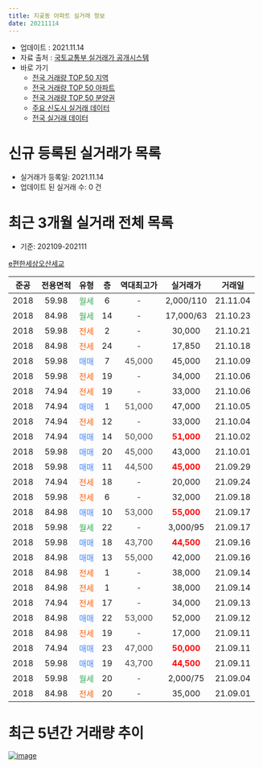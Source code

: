```yaml
---
title: 지곶동 아파트 실거래 정보
date: 20211114
---
```


* 업데이트 : 2021.11.14
* 자료 출처 : [국토교통부 실거래가 공개시스템](http://rt.molit.go.kr)
* 바로 가기
    * [전국 거래량 TOP 50 지역](https://apt-info.github.io/apt-trade-info/tr)
    * [전국 거래량 TOP 50 아파트](https://apt-info.github.io/apt-trade-info/ta)
    * [전국 거래량 TOP 50 분양권](https://apt-info.github.io/apt-trade-info/tb)
    * [주요 신도시 실거래 데이터](https://apt-info.github.io/apt-trade-info/newtown)
    * [전국 실거래 데이터](https://apt-info.github.io/apt-trade-info/all)



<script async src="https://pagead2.googlesyndication.com/pagead/js/adsbygoogle.js"></script>
<!-- 기본광고 -->
<ins class="adsbygoogle"
     style="display:block"
     data-ad-client="ca-pub-1142216861245946"
     data-ad-slot="4805727019"
     data-ad-format="auto"
     data-full-width-responsive="true"></ins>
<script>
     (adsbygoogle = window.adsbygoogle || []).push({});
</script>


# 신규 등록된 실거래가 목록

* 실거래가 등록일: 2021.11.14
* 업데이트 된 실거래 수: 0 건




<script async src="https://pagead2.googlesyndication.com/pagead/js/adsbygoogle.js"></script>
<!-- 기본광고 -->
<ins class="adsbygoogle"
     style="display:block"
     data-ad-client="ca-pub-1142216861245946"
     data-ad-slot="4805727019"
     data-ad-format="auto"
     data-full-width-responsive="true"></ins>
<script>
     (adsbygoogle = window.adsbygoogle || []).push({});
</script>


# 최근 3개월 실거래 전체 목록
* 기준: 202109-202111


[e편한세상오산세교](https://search.naver.com/search.naver?query=e%ED%8E%B8%ED%95%9C%EC%84%B8%EC%83%81%EC%98%A4%EC%82%B0%EC%84%B8%EA%B5%90)

|준공|전용면적|유형|층|역대최고가|실거래가|거래일|
|:---:|:---:|:---:|:---:|:---:|:---:|:---:|
|2018|59.98|<span style="color:#34A853">월세</span>|6|<span style="color:#444444">-</span>|2,000/110|21.11.04|
|2018|84.98|<span style="color:#34A853">월세</span>|14|<span style="color:#444444">-</span>|17,000/63|21.10.23|
|2018|59.98|<span style="color:#FF5A00">전세</span>|2|<span style="color:#444444">-</span>|30,000|21.10.21|
|2018|84.98|<span style="color:#FF5A00">전세</span>|24|<span style="color:#444444">-</span>|17,850|21.10.18|
|2018|59.98|<span style="color:#4285F3">매매</span>|7|<span style="color:#444444">45,000</span>|45,000|21.10.09|
|2018|59.98|<span style="color:#FF5A00">전세</span>|19|<span style="color:#444444">-</span>|34,000|21.10.06|
|2018|74.94|<span style="color:#FF5A00">전세</span>|19|<span style="color:#444444">-</span>|33,000|21.10.06|
|2018|74.94|<span style="color:#4285F3">매매</span>|1|<span style="color:#444444">51,000</span>|47,000|21.10.05|
|2018|74.94|<span style="color:#FF5A00">전세</span>|12|<span style="color:#444444">-</span>|33,000|21.10.04|
|2018|74.94|<span style="color:#4285F3">매매</span>|14|<span style="color:#444444">50,000</span>|<b><span style="color:#FF0000">51,000</span></b>|21.10.02|
|2018|59.98|<span style="color:#4285F3">매매</span>|20|<span style="color:#444444">45,000</span>|43,000|21.10.01|
|2018|59.98|<span style="color:#4285F3">매매</span>|11|<span style="color:#444444">44,500</span>|<b><span style="color:#FF0000">45,000</span></b>|21.09.29|
|2018|74.94|<span style="color:#FF5A00">전세</span>|18|<span style="color:#444444">-</span>|20,000|21.09.24|
|2018|59.98|<span style="color:#FF5A00">전세</span>|6|<span style="color:#444444">-</span>|32,000|21.09.18|
|2018|84.98|<span style="color:#4285F3">매매</span>|10|<span style="color:#444444">53,000</span>|<b><span style="color:#FF0000">55,000</span></b>|21.09.17|
|2018|59.98|<span style="color:#34A853">월세</span>|22|<span style="color:#444444">-</span>|3,000/95|21.09.17|
|2018|59.98|<span style="color:#4285F3">매매</span>|18|<span style="color:#444444">43,700</span>|<b><span style="color:#FF0000">44,500</span></b>|21.09.16|
|2018|84.98|<span style="color:#4285F3">매매</span>|13|<span style="color:#444444">55,000</span>|42,000|21.09.16|
|2018|84.98|<span style="color:#FF5A00">전세</span>|1|<span style="color:#444444">-</span>|38,000|21.09.14|
|2018|84.98|<span style="color:#FF5A00">전세</span>|1|<span style="color:#444444">-</span>|38,000|21.09.14|
|2018|74.94|<span style="color:#FF5A00">전세</span>|17|<span style="color:#444444">-</span>|34,000|21.09.13|
|2018|84.98|<span style="color:#4285F3">매매</span>|22|<span style="color:#444444">53,000</span>|52,000|21.09.12|
|2018|84.98|<span style="color:#FF5A00">전세</span>|19|<span style="color:#444444">-</span>|17,000|21.09.11|
|2018|74.94|<span style="color:#4285F3">매매</span>|23|<span style="color:#444444">47,000</span>|<b><span style="color:#FF0000">50,000</span></b>|21.09.11|
|2018|59.98|<span style="color:#4285F3">매매</span>|19|<span style="color:#444444">43,700</span>|<b><span style="color:#FF0000">44,500</span></b>|21.09.11|
|2018|59.98|<span style="color:#34A853">월세</span>|20|<span style="color:#444444">-</span>|2,000/75|21.09.04|
|2018|84.98|<span style="color:#FF5A00">전세</span>|20|<span style="color:#444444">-</span>|35,000|21.09.01|



<script async src="https://pagead2.googlesyndication.com/pagead/js/adsbygoogle.js"></script>
<!-- 기본광고 -->
<ins class="adsbygoogle"
     style="display:block"
     data-ad-client="ca-pub-1142216861245946"
     data-ad-slot="4805727019"
     data-ad-format="auto"
     data-full-width-responsive="true"></ins>
<script>
     (adsbygoogle = window.adsbygoogle || []).push({});
</script>


# 최근 5년간 거래량 추이


<div style="width:100%;">
    <canvas id="deal_progress" height="200"></canvas>
</div>

<script>
new Chart(document.getElementById("deal_progress"), {
    type: 'line',
    data: {
        labels: ['16.03','16.04','16.05','16.06','16.07','16.08','16.09','16.10','16.11','16.12','17.03','17.04','17.05','17.06','17.10','17.12','18.01','18.02','18.03','18.04','18.05','18.06','18.07','18.08','18.09','18.10','18.11','18.12','19.01','19.02','19.03','19.04','19.05','19.06','19.07','19.08','19.09','19.10','19.11','19.12','20.01','20.02','20.03','20.04','20.05','20.06','20.07','20.08','20.09','20.10','20.11','20.12','21.01','21.02','21.03','21.04','21.05','21.06','21.07','21.08','21.09','21.10','21.11'],
        datasets: [{
            label: '매매/분양권',
            data: [12,18,26,7,4,25,2,12,22,1,1,4,8,3,42,51,30,1,0,2,13,26,224,48,8,14,7,5,6,11,8,16,11,7,6,5,9,9,5,11,21,69,68,53,60,62,29,24,14,14,16,18,15,12,16,13,19,28,25,10,7,4,0],
            borderColor: "rgba(66, 133, 243, 1)",
            backgroundColor: "rgba(66, 133, 243, 0.05)",
            borderWidth: 1,
            pointRadius: 0,
            fill: false,
            lineTension: 0
        },{
            label: '전/월세',
            data: [0,0,0,0,0,0,0,0,0,0,0,0,0,0,0,0,2,7,20,76,70,33,9,5,2,4,3,2,4,3,3,6,7,6,6,9,4,4,8,2,4,18,20,20,33,16,10,2,3,2,2,3,4,0,2,9,7,8,6,11,9,6,1],
            borderColor: "rgba(255, 90, 0, 1)",
            backgroundColor: "rgba(255, 90, 0, 0.05)",
            borderWidth: 1,
            pointRadius: 0,
            fill: false,
            lineTension: 0
        },{
            label: '합계',
            data: [12,18,26,7,4,25,2,12,22,1,1,4,8,3,42,51,32,8,20,78,83,59,233,53,10,18,10,7,10,14,11,22,18,13,12,14,13,13,13,13,25,87,88,73,93,78,39,26,17,16,18,21,19,12,18,22,26,36,31,21,16,10,1],
            borderColor: "rgba(0, 0, 0, 1)",
            backgroundColor: "rgba(0, 0, 0, 0.03)",
            borderWidth: 0.1,
            pointRadius: 0,
            fill: true,
            lineTension: 0
        }
        ]
    },
    options: {
        responsive: true,
        title: {
            display: false
        },
        tooltips: {
            mode: 'index',
            intersect: false
        },
        hover: {
            mode: 'nearest',
            intersect: true
        },
        scales: {
            xAxes: [{
                display: true,
                scaleLabel: {
                    display: true,
                    labelString: '년/월'
                }
            }],
            yAxes: [{
                display: true,
                ticks: {
                    suggestedMin: 0,
                },
                scaleLabel: {
                    display: true,
                    labelString: '실거래 수'
                }
            }]
        }
    }
});

</script>


[![image](https://apt-info.github.io/images/2020-01-03-apt-trade-info/1024x500.png)](https://play.google.com/store/apps/details?id=com.aptinfo.apttradeinfo)

